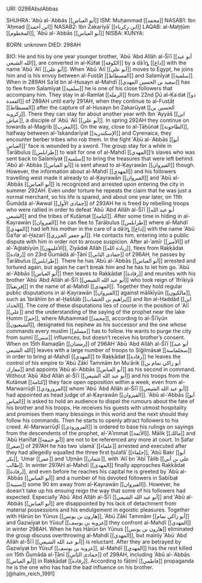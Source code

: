 URI: 0298AbulAbbas

SHUHRA: ʾAbū al-ʿAbbās [[أبو العباس]]
ISM: Muḥammad [[محمد]]
NASAB1: Ibn ʾAḥmad [[ابن أحمد]]
NASAB2: Ibn Zakarīyāʾ [[ابن زكرياء]]
LAQAB: al-Maḫṭūm [[المخطوم]], ʾAbū al-ʿAbbās [[أبو العباس]]
NISBA: 
KUNYA: 

BORN: unknown
DIED: 298AH

BIO: He and his by one year younger brother, ʾAbū ʿAbd Allãh al-Šīʿī [[أبو عبد الله الشيعي]], are converted in al-Kūfaŧ [[الكوفة]] by a dāʿỉȵ [[داع]] with the name ʾAbū ʿAlī [[أبو علي]]. When ʾAbū ʿAlī [[أبو علي]] moves to Egypt, he joins him and is his envoy between al-Fusṭāṭ [[الفسطاط]] and Salamīyaŧ [[سلمية]]. When in 289AH Saʿīd bn al-Ḥusayn al-Mahdī [[سعيد بن الحسين المهدي]] has to flee from Salamīyaŧ [[سلمية]] he is one of his close followers that accompany him. They stay in al-Ramlaŧ [[الرملة]] from 22nd Ḏū al-Ḳaʿdaŧ [[ذو القعدة]] of 289AH until early 291AH, when they continue to al-Fusṭāṭ [[الفسطاط]] after the capture of al-Ḥusayn bn Zakarūyaŧ [[الحسين بن زكروية]]. There they can stay for about another year with Ibn ʿAyyāš [[ابن عياش]], a disciple of ʾAbū ʿAlī [[أبو علي]]. In spring 292AH they continue on towards al-Maġrib [[المغرب]]. On the way, close to al-Ṭāḥūnaŧ [[الطاحونة]], halfway between al-ʾIskandarīyaŧ [[الإسكندرية]] and Cyrenaica, they encounter berber tribes who rob them. In the fight ʾAbū al-ʿAbbās [[أبو العباس]]’ face is wounded by a sword. The group stay for a while in Ṭarābulus [[طرابلس]] to wait for one of al-Mahdī [[المهدي]]’s slaves who was sent back to Salamīyaŧ [[سلمية]] to bring the treasures that were left behind. ʾAbū al-ʿAbbās [[أبو العباس]] is sent ahead to al-Ḳayrawān [[القيروان]] though. However, the information about al-Mahdī [[المهدي]] and his followers travelling west made it already to al-Ḳayrawān [[القيروان]] and ʾAbū al-ʿAbbās [[أبو العباس]] is recognized and arrested upon entering the city in summer 292AH. Even under torture he repeats the claim that he was just a normal merchant, so his life is spared, and about one year later, on 11th Ǧumādá al-ʾAwwal [[جمادى الأول]] of 293AH he is freed by rebelling troops who were rallied in order to defeat ʾAbū ʿAbd Allãh al-Šīʿī [[أبو عبد الله الشيعي]] and the tribes of Kutāmaŧ [[كتامة]]. After some time in hiding in al-Ḳayrawān [[القيروان]] he can flee to Ṭarābulus [[طرابلس]] where al-Mahdī [[المهدي]] had left his mother in the care of a dāʿiȵ [[داع]] with the name ʾAbū Ǧaʿfar al-Ḫazarī [[أبو جعفر الخزري]]. He contacts him, entering into a public dispute with him in order not to arouse suspicion. After al-ʾamīr [[الأمير]] of al-ʾAġlabīyūn [[الأغلبيون]], Ziyādaŧ Allãh [[زيادة الله]], flees from Raḳḳādaŧ [[رقادة]] on 23rd Ǧumādá al-Ṯānī [[جمادى الثاني]] of 296AH, he passes by Ṭarābulus [[طرابلس]]. There he has ʾAbū al-ʿAbbās [[أبو العباس]] arrested and tortured again, but again he can’t break him and he has to let him go. ʾAbū al-ʿAbbās [[أبو العباس]] then leaves to Raḳḳādaŧ [[رقادة]] and reunites with his brother ʾAbū ʿAbd Allãh al-Šīʿī [[أبو عبد الله الشيعي]] who took reign of ʾIfrīḳiyā [[إفريقيا]] in the name of al-Mahdī [[المهدي]]. Together they hold regular public disputations in al-Ḳayrawān [[القيروان]] against mālikīyūn [[مالكيون]], such as ʾIbrāhīm bn al-Ḫaššāb [[إبراهيم بن الخشاب]] and Ibn al-Ḥaddād [[ابن الحداد]]. The core of these disputations lies of course in the position of ʿAlī [[علي]] and the understanding of the saying of the prophet near the lake Ḫumm [[خم]], where Muḥammad [[محمد]], according to al-Šīʿīyūn [[الشيعيون]], designated his nephew as his successor and the one whose commands every muslim [[مسلم]] has to follow. He wants to purge the city from sunnī [[سني]] influences, but doesn’t receive his brother’s consent. When on 15th Ramaḍān [[رمضان]] of 296AH ʾAbū ʿAbd Allãh al-Šīʿī [[أبو عبد الله الشيعي]] leaves with a large number of troops to Siǧilmāsaŧ [[سجلماسة]] in order to bring al-Mahdī [[المهدي]] to Raḳḳādaŧ [[رقادة]] he leaves the control of his empire to ʾAbū Zākī Tammām bn Muʿārik [[أبو زاكي تمام بن معارك]] and appoints ʾAbū al-ʿAbbās [[أبو العباس]] as his second in command. Without ʾAbū ʿAbd Allãh al-Šīʿī [[أبو عبد الله الشيعي]] and his troops from the Kutāmaŧ [[كتامة]] they face open opposition within a week, even from al-Marwarrūḏī [[المروروذي]] whom ʾAbū ʿAbd Allãh al-Šīʿī [[أبو عبد الله الشيعي]] had appointed as head judge of al-Ḳayrawān [[القيروان]]. ʾAbū al-ʿAbbās [[أبو العباس]] is asked to hold an audience to dispel the rumours about the fate of his brother and his troops. He receives his guests with utmost hospitality and promises them many blessings in this world and the next should they follow his commands. Then he starts to openly attract followers to his creed. Al-Marwarrūḏī [[المروروذي]] is ordered to base his rulings on sayings from the descendents of the prophet, al-ʾAʾimmaŧ [[الأئمة]]. Mālik [[مالك]] and ʾAbū Ḥanīfaŧ [[أبو حنيفة]] are not to be referenced any more at court. In Ṣafar [[صفر]] of 297AH he has two ʿulamāʾ [[علماء]] arrested and executed after they had allegedly equalled the three first ḫulafāʾ [[خلفاء]], ʾAbū Bakr [[أبو بكر]], ʿUmar [[عمر]] and ʿUṯmān [[عثمان]], with ʿAlī bn ʾAbī Ṭālib [[علي بن أبي طالب]]. In winter 297AH al-Mahdī [[المهدي]] finally approaches Raḳḳādaŧ [[رقادة]], and even before he reaches his capital he is greeted by ʾAbū al-ʿAbbās [[أبو العباس]] and a number of his devoted followers in Sabībaŧ [[سبيبة]] some 90 km away from al-Ḳayrawān [[القيروان]]. However, he doesn’t take up his ensuing reign the way that some of his followers had expected. Especially ʾAbū ʿAbd Allãh al-Šīʿī [[أبو عبد الله الشيعي]] and ʾAbū al-ʿAbbās [[أبو العباس]] are disappointed by his lack of detachment from material possessions and his endulgement in egoistic pleasures. Together with Hārūn bn Yūnus [[هارون بن يونس]], ʾAbū Zākī Tammām [[أبو زاكي تمام]] and Ġazwīyaŧ bn Yūsuf [[غزوية بن يوسف]] they confront al-Mahdī [[المهدي]] in winter 298AH. When he has Hārūn bn Yūnus [[هارون بن يونس]] eliminated the group discuss overthrowing al-Mahdī [[المهدي]], but mainly ʾAbū ʿAbd Allãh al-Šīʿī [[أبو عبد الله الشيعي]] is reluctant. After they are betrayed by Ġazwīyaŧ bn Yūsuf [[غزوية بن يوسف]], al-Mahdī [[المهدي]] has the rest killed on 15th Ǧumādá al-Ṯānī [[جمادى الثاني]] of 298AH, including ʾAbū al-ʿAbbās [[أبو العباس]] in Raḳḳādaŧ [[رقادة]]. According to fāṭimī [[فاطمي]] propaganda he is the one who has had the bad influence on his brother. [@halm_reich_1991]
